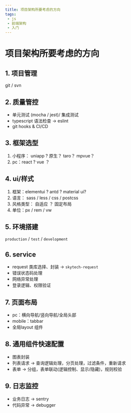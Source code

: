 ```yaml
---
title: 项目架构所要考虑的方向
tags: 
 - js
 - 前端架构
 - 入门
---
```

# 项目架构所要考虑的方向

## 1. 项目管理
  git / svn
 
## 2. 质量管控
*   单元测试 (mocha / jest)/ 集成测试
*   typescript 语法检查 -> eslint
*   git hooks & CI/CD

## 3. 框架选型
   1.  小程序： uniapp ? 原生？ taro？ mpvue？
   2. pc：react ? vue ？ 
   
## 4. ui/样式
   1.  框架：elementui ? antd ?  material ui?
   2. 语言： sass / less / css / postcss
   3. 风格类型： 自适应 ？ 固定布局
   4. 单位：px / rem / vw
  
## 5. 环境搭建
  `production` / `test` / `development`
  
## 6. service
*   request 类库选择、封装 ->  `skytech-request`
*   错误状态码处理
*   网络异常处理
*   登录逻辑、权限验证


## 7. 页面布局
*   pc：横向导航/竖向导航/全局头部
*   mobile：tabbar
*   全局layout 组件


## 8. 通用组件快速配置
* 图表封装 
* 列表请求 -> 查询逻辑处理，分页处理，过滤条件，重新请求
* 表单 -> 分组，表单联动(逻辑控制、显示/隐藏)，规则校验

## 9. 日志监控
* 业务日志  ->  sentry
* 代码异常 -> debugger
 